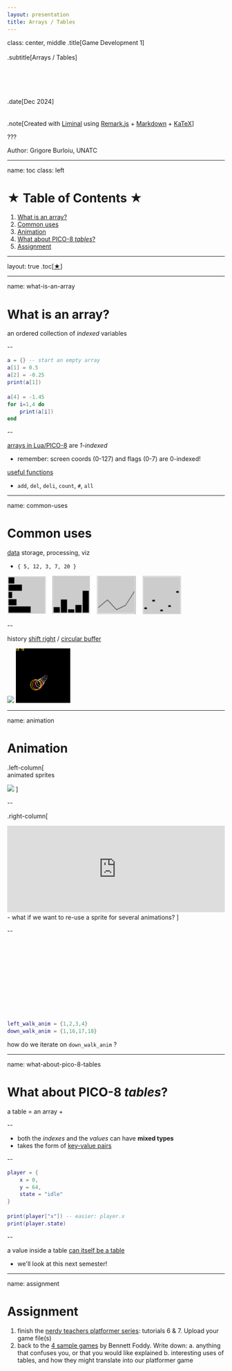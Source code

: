 ```yaml
---
layout: presentation
title: Arrays / Tables
---
```


class: center, middle
.title[Game Development 1]
<br/><br/>
.subtitle[Arrays / Tables]
<br/><br/><br/><br/><br/><br/>
.date[Dec 2024] 
<br/><br/><br/>
.note[Created with [Liminal](https://github.com/jonathanlilly/liminal) using [Remark.js](http://remarkjs.com/) + [Markdown](https://github.com/adam-p/markdown-here/wiki/Markdown-Cheatsheet) +  [KaTeX](https://katex.org)]

???

Author: Grigore Burloiu, UNATC

---
name: toc
class: left
# ★ Table of Contents ★      <!-- omit in toc -->

1. [What is an array?](#what-is-an-array)
2. [Common uses](#common-uses)
3. [Animation](#animation)
4. [What about PICO-8 *tables*?](#what-about-pico-8-tables)
5. [Assignment](#assignment)

        
<!-- Comment out the next slide if you don't want the Table of Contents link -->         
---
layout: true  .toc[[★](#toc)]

---
name: what-is-an-array
# What is an array?

an ordered collection of *indexed* variables

--

```lua
a = {} -- start an empty array
a[1] = 0.5
a[2] = -0.25
print(a[1])

a[4] = -1.45
for i=1,4 do 
    print(a[i]) 
end
```

--

[arrays in Lua/PICO-8](https://www.lexaloffle.com/dl/docs/pico-8_manual.html#Tables) are *1-indexed*
- remember: screen coords (0-127) and flags (0-7) are 0-indexed!

[useful functions](https://www.lexaloffle.com/dl/docs/pico-8_manual.html#Table_Functions)
- `add`, `del`, `deli`, `count`, `#`, `all`

---
name: common-uses
# Common uses

[data](https://processing.org/tutorials/arrays/) storage, processing, viz
- `{ 5, 12, 3, 7, 20 }`

<img width="80%" src="../attachments/array-viz.png">

--

history [shift right](https://github.com/RVirmoors/cc1/blob/master/cc1-2017/cc1_05_01_history_reasfry/cc1_05_01_history_reasfry.pde) / [circular buffer](https://github.com/RVirmoors/cc1/blob/master/cc1-2017/cc1_05_02_history_circular/cc1_05_02_history_circular.pde)

<img src="https://processing.org/static/2d9785184389bd919accc42a386e0807/772e8/28_16_3.png" width="25%">
<img src="../attachments/history.gif" width="25%">

---
name: animation
# Animation

.left-column[   
animated sprites

<img src="https://static.wikia.nocookie.net/villains/images/7/78/Doom_Imp.gif">
]

--

.right-column[
<iframe width="100%" height="200" src="https://www.youtube.com/embed/MkHznc3eO_o?start=375" title="Animating sprites in Pico-8" frameborder="0" allow="accelerometer; autoplay; clipboard-write; encrypted-media; gyroscope; picture-in-picture; web-share" allowfullscreen></iframe>
- what if we want to re-use a sprite for several animations?
]
<br/>

--

<br/><br/><br/><br/><br/><br/><br/><br/><br/><br/>

```lua
left_walk_anim = {1,2,3,4}
down_walk_anim = {1,16,17,18}
```

how do we iterate on `down_walk_anim` ?

---
name: what-about-pico-8-tables
# What about PICO-8 *tables*?

a table = an array + 

--

- both the *indexes* and the *values* can have **mixed types**
- takes the form of [key-value pairs](https://www.lexaloffle.com/dl/docs/pico-8_manual.html#PAIRS)

--

```lua
player = {
	x = 0,
	y = 64,
	state = "idle"
}

print(player["x"]) -- easier: player.x
print(player.state)    
```

--

a value inside a table [can itself be a table](https://NerdyTeachers.com/PICO-8/Guide/?Object-Oriented)
- we'll look at this next semester!

---

name: assignment
# Assignment

1. finish the [nerdy teachers platformer series](https://nerdyteachers.com/Explain/Platformer/): tutorials 6 & 7. Upload your game file(s)
2. back to the [4 sample games](https://www.lexaloffle.com/bbs/?tid=144823) by Bennett Foddy. Write down:
   a. anything that confuses you, or that you would like explained
   b. interesting uses of tables, and how they might translate into our platformer game